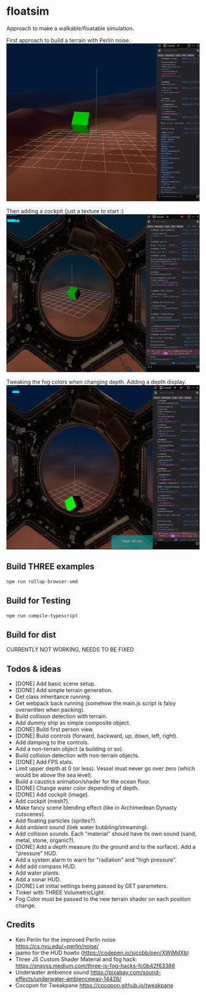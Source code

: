 # floatsim

Approach to make a walkable/floatable simulation.

First approach to build a terrain with Perlin noise.
![First approach](screenshots/screenshot-20230308-1.png)

Then adding a cockpit (just a texture to start :)
![Add cockpit](screenshots/screenshot-20230308-2.png)

Tweaking the fog colors when changing depth. Adding a depth display.
![Depth and fog color](screenshots/screenshot-20230310-0.png)

## Build THREE examples

```bash
npm run rollup-browser-umd
```

## Build for Testing

```bash
npm run compile-typescript
```

## Build for dist

CURRENTLY NOT WORKING, NEEDS TO BE FIXED

## Todos & ideas

- [DONE] Add basic scene setup.
- [DONE] Add simple terrain generation.
- Get class inheritance running.
- Get webpack back running (somehow the main.js script is falsy overwritten when packing).
- Build collision detection with terrain.
- Add dummy ship as simple composite object.
- [DONE] Build first person view.
- [DONE] Build controls (forward, backward, up, down, left, right).
- Add damping to the controls.
- Add a non-terrain object (a building or so).
- Build collision detection with non-terrain objects.
- [DONE] Add FPS stats.
- Limit upper depth at 0 (or less). Vessel must never go over zero (which would be above the sea level).
- Build a caustics animation/shader for the ocean floor.
- [DONE] Change water color depending of depth.
- [DONE] Add cockpit (image).
- Add cockpit (mesh?).
- Make fancy scene blending effect (like in Archimedean Dynasty cutscenes).
- Add floating particles (sprites?).
- Add ambient sound (liiek water bubbling/streaming).
- Add collision sounds. Each "material" should have its own sound (sand, metal, stone, organic?).
- [DONE] Add a depth measure (to the ground and to the surface). Add a "pressure" HUD.
- Add a system alarm to warn for "radiation" and "high pressure".
- Add add compass HUD.
- Add water plants.
- Add a sonar HUD.
- [DONE] Let initial settings being passed by GET parameters.
- Tinker with THREE VolumetricLight.
- Fog Color must be passed to the new terrain shader on each position change.

## Credits

- Ken Perlin for the improved Perlin noise https://cs.nyu.edu/~perlin/noise/
- jaamo for the HUD howto (https://codepen.io/sjcobb/pen/XWjMdXb)
- Three JS Custom Shader Material and fog hack: https://snayss.medium.com/three-js-fog-hacks-fc0b42f63386
- Underwater ambience sound https://pixabay.com/sound-effects/underwater-ambiencewav-14428/
- Cocopon for Tweakpane https://cocopon.github.io/tweakpane
